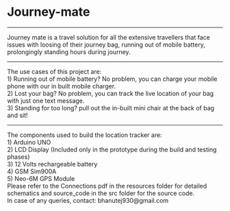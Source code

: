# Journey-mate
<hr>
Journey mate is a travel solution for all the extensive travellers that face issues with loosing of their journey bag, running out of mobile battery, prolongingly standing hours during journey.
<br>
<hr>
The use cases of this project are:
<br>
1) Running out of mobile battery? No problem, you can charge your mobile phone with our in built mobile charger.
<br>
2) Lost your bag? No problem, you can track the live location of your bag with just one text message.
<br>
3) Standing for too long? pull out the in-built mini chair at the back of bag and sit!
<br>
<hr>
The components used to build the location tracker are:
<br>
1) Arduino UNO 
<br>
2) LCD Display (Included only in the prototype during the build and testing phases)
<br>
3) 12 Volts rechargeable battery
<br>
4) GSM Sim900A
<br>
5) Neo-6M GPS Module
<br>
Please refer to the Connections pdf in the resources folder for detailed schematics and source_code in the src folder for the source code.
<br>
In case of any queries, contact: bhanutej930@gmail.com